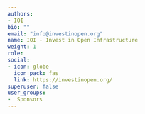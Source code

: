```yaml
---
authors:
- IOI
bio: ""
email: "info@investinopen.org"
name: IOI - Invest in Open Infrastructure
weight: 1
role: 
social:
- icon: globe
  icon_pack: fas 
  link: https://investinopen.org/
superuser: false
user_groups:
-  Sponsors
---
```



